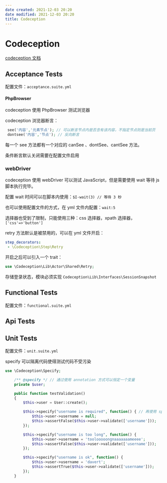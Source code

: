 ```yaml
---
date created: 2021-12-03 20:20
date modified: 2021-12-03 20:20
title: Codeception
---
```

# Codeception

[codeception 文档](https://codeception.com/docs)

## Acceptance Tests

配置文件：`acceptance.suite.yml`

#### PhpBrowser

codeception 使用 PhpBrowser 测试浏览器

codeception 浏览器断言：

```php
 see('内容','元素节点'); // 可以断言节点内是否含有该内容，不指定节点则是当前页
 dontsee('内容','节点'); // 反向断言
```

每一个 see 方法都有一个对应的 canSee 、dontSee、cantSee 方法。

条件断言默认关闭需要在配置文件启用

### webDriver

codeception 使用 webDriver 可以测试 JavaScript，但是需要使用 wait 等待 js 脚本执行完毕。

配置 wait 时间可以在脚本内使用：`$I-wait(3) // 等待 3 秒 `

也可以使用配置文件的方式，在 yml 文件内配置：`wait:5`

选择器也受到了限制，只能使用三种：css 选择器，xpath 选择器，`['css'=>'button']`

retry 方法默认是被禁用的，可以在 yml 文件开启：

```yml
step_decorators:
 - \Codeception\Step\Retry
```

开启之后可以引入一个 trait：

```php
use \Codeception\Lib\Actor\Shared\Retry;
```

存储登录状态，模块必须实现 `Codeception\Lib\Interfaces\SessionSnapshot`

## Functional Tests

配置文件：`functional.suite.yml`

## Api Tests

## Unit Tests

配置文件：`unit.suite.yml`

specify 可以隔离代码使得测试代码不受污染

```php
use \Codeception\Specify;

    /** @specify */ // 通过使用 annotation 方式可以恒定一个变量
    private $user;

    public function testValidation()
    {
        $this->user = User::create();

        $this->specify("username is required", function() { // 再使用 specify 方法可以使得代码被隔离
            $this->user->username = null;
            $this->assertFalse($this->user->validate(['username']));
        });

        $this->specify("username is too long", function() {
            $this->user->username = 'toolooooongnaaaaaaameeee';
            $this->assertFalse($this->user->validate(['username']));
        });

        $this->specify("username is ok", function() {
            $this->user->username = 'davert';
            $this->assertTrue($this->user->validate(['username']));
        });
    }
```

